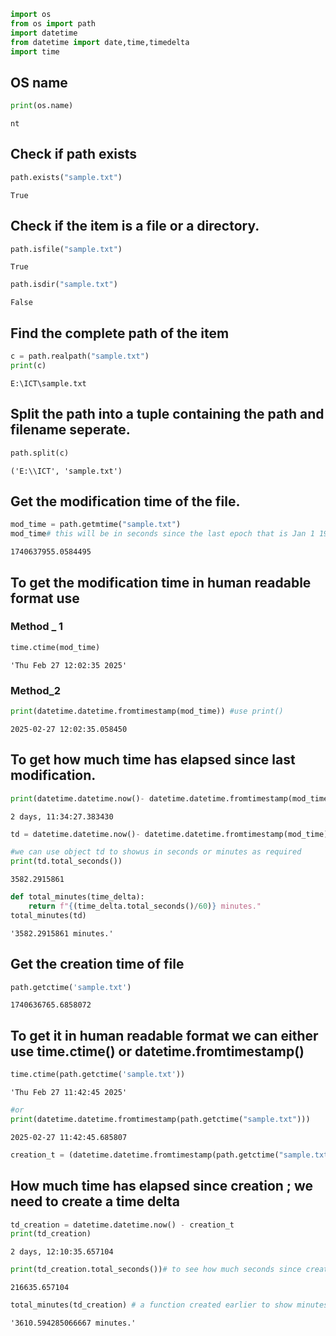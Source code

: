```python
import os
from os import path
import datetime
from datetime import date,time,timedelta
import time
```

## OS name


```python
print(os.name)
```

    nt
    

## Check if path exists


```python
path.exists("sample.txt")
```




    True



## Check if the item is a file or a directory.


```python
path.isfile("sample.txt")
```




    True




```python
path.isdir("sample.txt")
```




    False



## Find the complete path of the item


```python
c = path.realpath("sample.txt")
print(c)
```

    E:\ICT\sample.txt
    

## Split the path into a tuple containing the path and filename seperate.


```python
path.split(c)
```




    ('E:\\ICT', 'sample.txt')



## Get the modification time of the file.


```python
mod_time = path.getmtime("sample.txt")
mod_time# this will be in seconds since the last epoch that is Jan 1 1970
```




    1740637955.0584495



## To get the modification time in human readable format use  
### Method _ 1


```python
time.ctime(mod_time)
```




    'Thu Feb 27 12:02:35 2025'



### Method_2


```python
print(datetime.datetime.fromtimestamp(mod_time)) #use print()
```

    2025-02-27 12:02:35.058450
    

## To get how much time has elapsed since last modification.


```python
print(datetime.datetime.now()- datetime.datetime.fromtimestamp(mod_time))# now() gives the current time.
```

    2 days, 11:34:27.383430
    


```python
td = datetime.datetime.now()- datetime.datetime.fromtimestamp(mod_time) #we are creating a time delta
```


```python
#we can use object td to showus in seconds or minutes as required
print(td.total_seconds())
```

    3582.2915861
    


```python
def total_minutes(time_delta):
    return f"{(time_delta.total_seconds()/60)} minutes."
total_minutes(td)
```




    '3582.2915861 minutes.'



## Get the creation time of file


```python
path.getctime('sample.txt')
```




    1740636765.6858072



## To get it in human readable format we can either use time.ctime() or datetime.fromtimestamp()


```python
time.ctime(path.getctime('sample.txt'))
```




    'Thu Feb 27 11:42:45 2025'




```python
#or
print(datetime.datetime.fromtimestamp(path.getctime("sample.txt")))
```

    2025-02-27 11:42:45.685807
    


```python
creation_t = (datetime.datetime.fromtimestamp(path.getctime("sample.txt"))) 
```

## How much time has elapsed since creation ; we need to create a time delta


```python
td_creation = datetime.datetime.now() - creation_t
print(td_creation)
```

    2 days, 12:10:35.657104
    


```python
print(td_creation.total_seconds())# to see how much seconds since created
```

    216635.657104
    


```python
total_minutes(td_creation) # a function created earlier to show minutes
```




    '3610.594285066667 minutes.'




```python

```


```python

```
